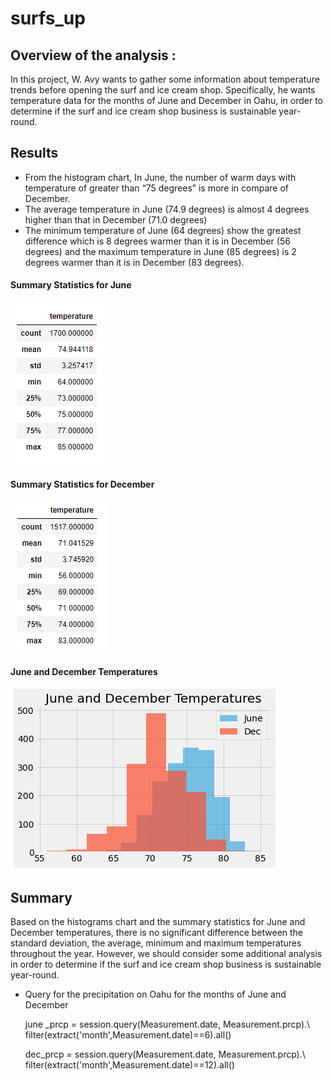 # surfs_up

## Overview of the analysis :

In this project, W. Avy wants to gather some information about temperature trends before opening the surf and ice cream shop. Specifically, he wants temperature data for the months of June and December in Oahu, in order to determine if the surf and ice cream shop business is sustainable year-round.


## Results


-	From the histogram chart, In June, the number of warm days with temperature of greater than “75 degrees” is more in compare of December.
-	The average temperature in June (74.9 degrees) is almost 4 degrees higher than that in December (71.0 degrees) 
-	The minimum temperature of June (64 degrees) show the greatest difference which is 8 degrees warmer than it is in December (56 degrees) and the maximum temperature in June (85 degrees) is 2 degrees warmer than it is in December (83 degrees).


#### Summary Statistics for June
  ![June.png](https://github.com/tjavaheripour/surfs_up/blob/main/Resources/June.png)
  
#### Summary Statistics for December 

  ![December.png](https://github.com/tjavaheripour/surfs_up/blob/main/Resources/December.png)

#### June and December Temperatures

  ![June and December.png](https://github.com/tjavaheripour/surfs_up/blob/main/Resources/June%20and%20December.png)



## Summary
Based on the histograms chart and the summary statistics for June and December temperatures, there is no significant difference between the standard deviation, the average, minimum and maximum temperatures throughout the year. However, we should consider some additional analysis in order to determine if the surf and ice cream shop business is sustainable year-round.

- Query for the precipitation on Oahu for the months of June and December

   june _prcp = session.query(Measurement.date, Measurement.prcp).\ filter(extract('month',Measurement.date)==6).all()

   dec_prcp = session.query(Measurement.date, Measurement.prcp).\ filter(extract('month',Measurement.date)==12).all()






